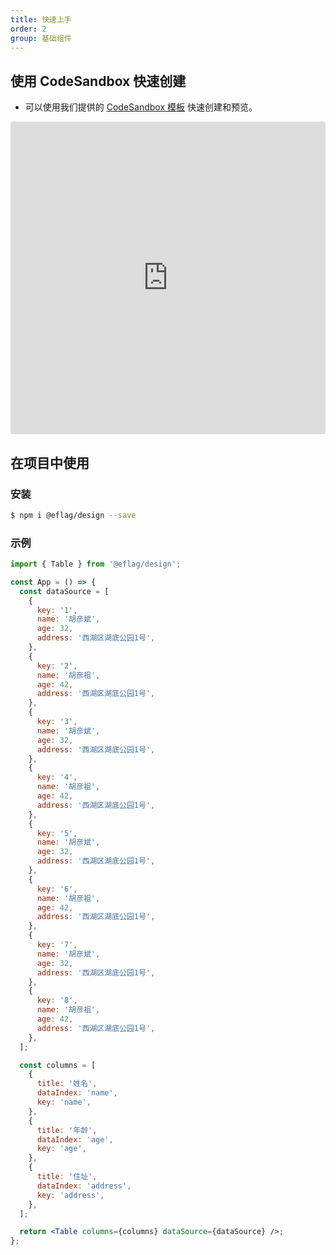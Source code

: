```yaml
---
title: 快速上手
order: 2
group: 基础组件
---
```


## 使用 CodeSandbox 快速创建

- 可以使用我们提供的 [CodeSandbox 模板](https://codesandbox.io/s/oceanbase-design-reproduction-template-k26fm5) 快速创建和预览。

<iframe src="https://codesandbox.io/embed/oceanbase-design-reproduction-template-k26fm5?fontsize=14&hidenavigation=1&theme=dark"
     style="width:100%; height:500px; border:0; border-radius: 4px; overflow:hidden;"
     title="@eflag/design reproduction template"
     allow="accelerometer; ambient-light-sensor; camera; encrypted-media; geolocation; gyroscope; hid; microphone; midi; payment; usb; vr; xr-spatial-tracking"
     sandbox="allow-forms allow-modals allow-popups allow-presentation allow-same-origin allow-scripts"
   ></iframe>

## 在项目中使用

### 安装

```bash
$ npm i @eflag/design --save
```

### 示例

```jsx | pure
import { Table } from '@eflag/design';

const App = () => {
  const dataSource = [
    {
      key: '1',
      name: '胡彦斌',
      age: 32,
      address: '西湖区湖底公园1号',
    },
    {
      key: '2',
      name: '胡彦祖',
      age: 42,
      address: '西湖区湖底公园1号',
    },
    {
      key: '3',
      name: '胡彦斌',
      age: 32,
      address: '西湖区湖底公园1号',
    },
    {
      key: '4',
      name: '胡彦祖',
      age: 42,
      address: '西湖区湖底公园1号',
    },
    {
      key: '5',
      name: '胡彦斌',
      age: 32,
      address: '西湖区湖底公园1号',
    },
    {
      key: '6',
      name: '胡彦祖',
      age: 42,
      address: '西湖区湖底公园1号',
    },
    {
      key: '7',
      name: '胡彦斌',
      age: 32,
      address: '西湖区湖底公园1号',
    },
    {
      key: '8',
      name: '胡彦祖',
      age: 42,
      address: '西湖区湖底公园1号',
    },
  ];

  const columns = [
    {
      title: '姓名',
      dataIndex: 'name',
      key: 'name',
    },
    {
      title: '年龄',
      dataIndex: 'age',
      key: 'age',
    },
    {
      title: '住址',
      dataIndex: 'address',
      key: 'address',
    },
  ];

  return <Table columns={columns} dataSource={dataSource} />;
};
```
